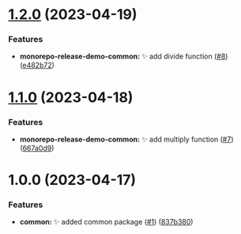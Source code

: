 # [1.2.0](https://github.com/jacobtipp/monorepo-release-demo/compare/monorepo-release-demo-common-v1.1.0...monorepo-release-demo-common-v1.2.0) (2023-04-19)


### Features

* **monorepo-release-demo-common:** ✨ add divide function ([#8](https://github.com/jacobtipp/monorepo-release-demo/issues/8)) ([e482b72](https://github.com/jacobtipp/monorepo-release-demo/commit/e482b72b4c15ee84ef2dddfadf18d9af9cfe9659))

# [1.1.0](https://github.com/jacobtipp/monorepo-release-demo/compare/monorepo-release-demo-common-v1.0.0...monorepo-release-demo-common-v1.1.0) (2023-04-18)


### Features

* **monorepo-release-demo-common:** ✨ add multiply function ([#7](https://github.com/jacobtipp/monorepo-release-demo/issues/7)) ([667a0d9](https://github.com/jacobtipp/monorepo-release-demo/commit/667a0d9e41193934c8340d10567623750da91e51))

# 1.0.0 (2023-04-17)


### Features

* **common:** ✨ added common package ([#1](https://github.com/jacobtipp/monorepo-release-demo/issues/1)) ([837b380](https://github.com/jacobtipp/monorepo-release-demo/commit/837b3803192781927ee01dc216bfd931019b6012))
